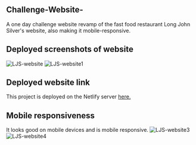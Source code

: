 ## Challenge-Website-
A one day challenge website revamp of the fast food restaurant Long John Silver's website, also making it mobile-responsive.


## Deployed screenshots of website
![LJS-website](https://res.cloudinary.com/dtrwtlldr/image/upload/v1639976219/challenge_website_landing_page_doqzyn.jpg "LJS-website")
![LJS-website1](https://res.cloudinary.com/dtrwtlldr/image/upload/v1639976397/LJS_page_n8ec2g.jpg "LJS-website1")

## Deployed website link
This project is deployed on the Netlify server [here.](https://challengewebsite-vincent.netlify.app/)

## Mobile responsiveness
It looks good on mobile devices and is mobile responsive.
![LJS-website3](https://res.cloudinary.com/dtrwtlldr/image/upload/v1639980550/IMG_6078_mm8i9b.png "LJS-website3")
![LJS-website4](https://res.cloudinary.com/dtrwtlldr/image/upload/v1639980603/IMG_6079_alyylb.png "LJS-website4")


